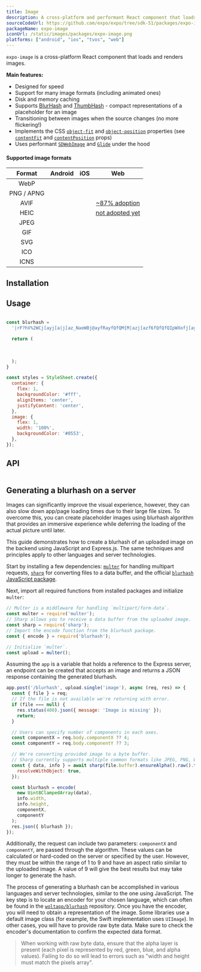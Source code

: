```yaml
---
title: Image
description: A cross-platform and performant React component that loads and renders images.
sourceCodeUrl: https://github.com/expo/expo/tree/sdk-51/packages/expo-image
packageName: expo-image
iconUrl: /static/images/packages/expo-image.png
platforms: ["android", "ios", "tvos", "web"]
---
```


`expo-image` is a cross-platform React component that loads and renders images.

**Main features:**

- Designed for speed
- Support for many image formats (including animated ones)
- Disk and memory caching
- Supports [BlurHash](https://blurha.sh) and [ThumbHash](https://evanw.github.io/thumbhash/) - compact representations of a placeholder for an image
- Transitioning between images when the source changes (no more flickering!)
- Implements the CSS [`object-fit`](https://developer.mozilla.org/en-US/docs/Web/CSS/object-fit) and [`object-position`](https://developer.mozilla.org/en-US/docs/Web/CSS/object-position) properties (see [`contentFit`](#contentfit) and [`contentPosition`](#contentposition) props)
- Uses performant [`SDWebImage`](https://github.com/SDWebImage/SDWebImage) and [`Glide`](https://github.com/bumptech/glide) under the hood

#### Supported image formats

|   Format   |   Android   |     iOS     |                            Web                            |
| :--------: | :---------: | :---------: | :-------------------------------------------------------: |
|    WebP    |  |  |                                                |
| PNG / APNG |  |  |                                                |
|    AVIF    |  |  |  [~87% adoption](https://caniuse.com/avif) |
|    HEIC    |  |  |   [not adopted yet](https://caniuse.com/heif)   |
|    JPEG    |  |  |                                                |
|    GIF     |  |  |                                                |
|    SVG     |  |  |                                                |
|    ICO     |  |  |                                                |
|    ICNS    |   |  |                                                 |

## Installation

## Usage

```jsx

const blurhash =
  '|rF?hV%2WCj[ayj[a|j[az_NaeWBj@ayfRayfQfQM{M|azj[azf6fQfQfQIpWXofj[ayj[j[fQayWCoeoeaya}j[ayfQa{oLj?j[WVj[ayayj[fQoff7azayj[ayj[j[ayofayayayj[fQj[ayayj[ayfjj[j[ayjuayj[';

  return (
    
      
    
  );
}

const styles = StyleSheet.create({
  container: {
    flex: 1,
    backgroundColor: '#fff',
    alignItems: 'center',
    justifyContent: 'center',
  },
  image: {
    flex: 1,
    width: '100%',
    backgroundColor: '#0553',
  },
});
```

## API

```js

```

## Generating a blurhash on a server

Images can significantly improve the visual experience, however, they can also slow down app/page loading times due to their large file sizes. To overcome this, you can create placeholder images using blurhash algorithm that provides an immersive experience while deferring the loading of the actual picture until later.

This guide demonstrates how to create a blurhash of an uploaded image on the backend using JavaScript and Express.js. The same techniques and principles apply to other languages and server technologies.

Start by installing a few dependencies: [`multer`](https://github.com/expressjs/multer) for handling multipart requests, [`sharp`](https://github.com/lovell/sharp) for converting files to a data buffer, and the official [`blurhash` JavaScript package](https://github.com/woltapp/blurhash/tree/master/TypeScript).

Next, import all required functions from installed packages and initialize `multer`:

```js
// Multer is a middleware for handling `multipart/form-data`.
const multer = require('multer');
// Sharp allows you to receive a data buffer from the uploaded image.
const sharp = require('sharp');
// Import the encode function from the blurhash package.
const { encode } = require('blurhash');

// Initialize `multer`.
const upload = multer();
```

Assuming the `app` is a variable that holds a reference to the Express server, an endpoint can be created that accepts an image and returns a JSON response containing the generated blurhash.

```js
app.post('/blurhash', upload.single('image'), async (req, res) => {
  const { file } = req;
  // If the file is not available we're returning with error.
  if (file === null) {
    res.status(400).json({ message: 'Image is missing' });
    return;
  }

  // Users can specify number of components in each axes.
  const componentX = req.body.componentX ?? 4;
  const componentY = req.body.componentY ?? 3;

  // We're converting provided image to a byte buffer.
  // Sharp currently supports multiple common formats like JPEG, PNG, WebP, GIF, and AVIF.
  const { data, info } = await sharp(file.buffer).ensureAlpha().raw().toBuffer({
    resolveWithObject: true,
  });

  const blurhash = encode(
    new Uint8ClampedArray(data),
    info.width,
    info.height,
    componentX,
    componentY
  );
  res.json({ blurhash });
});
```

Additionally, the request can include two parameters: `componentX` and `componentY`, are passed through the algorithm. These values can be calculated or hard-coded on the server or specified by the user. However, they must be within the range of 1 to 9 and have an aspect ratio similar to the uploaded image. A value of 9 will give the best results but may take longer to generate the hash.

The process of generating a blurhash can be accomplished in various languages and server technologies, similar to the one using JavaScript. The key step is to locate an encoder for your chosen language, which can often be found in the [`woltapp/blurhash`](https://github.com/woltapp/blurhash#implementations) repository. Once you have the encoder, you will need to obtain a representation of the image. Some libraries use a default image class (for example, the Swift implementation uses `UIImage`). In other cases, you will have to provide raw byte data. Make sure to check the encoder's documentation to confirm the expected data format.

> When working with raw byte data, ensure that the alpha layer is present (each pixel is represented by red, green, blue, and alpha values). Failing to do so will lead to errors such as "width and height must match the pixels array".